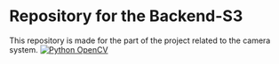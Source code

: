 # Repository for the Backend-S3

This repository is made for the part of the project related to the camera system.
[![Python OpenCV](https://github.com/StudyBox-EIP/backend-s3/actions/workflows/python-app-camera.yml/badge.svg?branch=master)](https://github.com/StudyBox-EIP/backend-s3/actions/workflows/python-app-camera.yml)